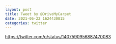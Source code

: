 ```yaml
--- 
layout: post 
title: Tweet by @DriveMyCarpet 
date: 2021-06-22 1624430815 
categories: twitter 
--- 
```

https://twitter.com/o/status/1407590956887470083